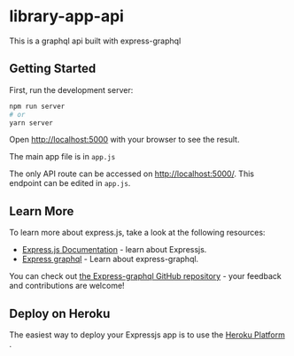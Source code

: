 # library-app-api

This is a graphql api built with express-graphql

## Getting Started

First, run the development server:

```bash
npm run server
# or
yarn server
```

Open [http://localhost:5000](http://localhost:5000) with your browser to see the result.

The main app file is in `app.js`

The only API route can be accessed on [http://localhost:5000/](http://localhost:5000/). This endpoint can be edited in `app.js`.

## Learn More

To learn more about express.js, take a look at the following resources:

- [Express.js Documentation](https://expressjs.com/) - learn about Expressjs.
- [Express graphql](https://graphql.org/graphql-js/express-graphql/) - Learn about express-graphql.

You can check out [the Express-graphql GitHub repository](https://github.com/graphql/express-graphql) - your feedback and contributions are welcome!

## Deploy on Heroku

The easiest way to deploy your Expressjs app is to use the [Heroku Platform](https://dashboard.heroku.com/apps/) .
